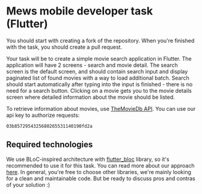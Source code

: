# Mews mobile developer task (Flutter)

You should start with creating a fork of the repository. When you're finished
with the task, you should create a pull request.

Your task will be to create a simple movie search application in Flutter. The
application will have 2 screens - search and movie detail. The search screen is
the default screen, and should contain search input and display paginated list
of found movies with a way to load additional batch. Search should start
automatically after typing into the input is finished - there is no need for a
search button. Clicking on a movie gets you to the movie details screen where
detailed information about the movie should be listed.

To retrieve information about movies, use [TheMovieDb API][1]. You can use our
api key to authorize requests:

```
03b8572954325680265531140190fd2a
```

## Required technologies

We use BLoC-inspired architecture with [flutter_bloc][2] library, so it's
recommended to use it for this task. You can read more about our approach
[here][3]. In general, you're free to choose other libraries, we're mainly
looking for a clean and maintainable code. But be ready to discuss pros and
contras of your solution :)

[1]: https://developers.themoviedb.org/3/getting-started/introduction
[2]: https://pub.dev/packages/flutter_bloc
[3]: https://developers.mews.com/one-year-in-production-with-flutter/
